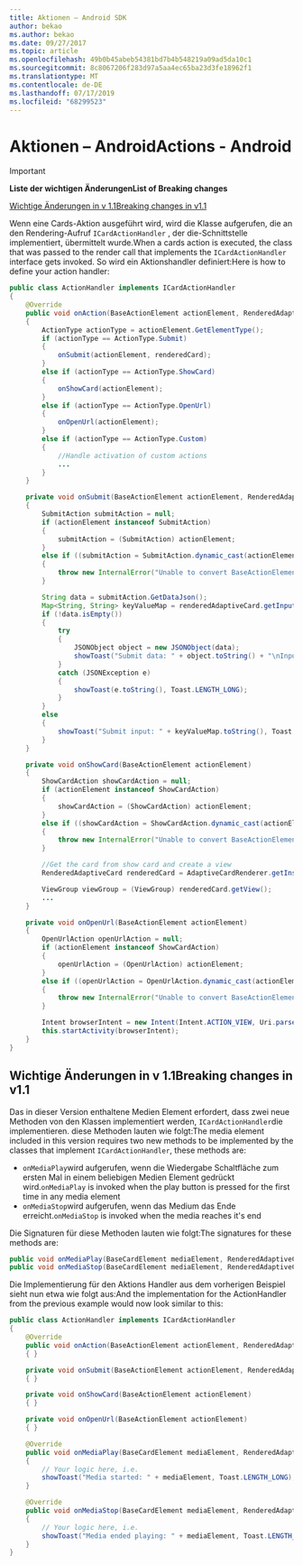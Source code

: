 ```yaml
---
title: Aktionen – Android SDK
author: bekao
ms.author: bekao
ms.date: 09/27/2017
ms.topic: article
ms.openlocfilehash: 49b0b45abeb54381bd7b4b548219a09ad5da10c1
ms.sourcegitcommit: 8c8067206f283d97a5aa4ec65ba23d3fe18962f1
ms.translationtype: MT
ms.contentlocale: de-DE
ms.lasthandoff: 07/17/2019
ms.locfileid: "68299523"
---
```

# <a name="actions---android"></a><span data-ttu-id="5c744-102">Aktionen – Android</span><span class="sxs-lookup"><span data-stu-id="5c744-102">Actions - Android</span></span>

> [!IMPORTANT]
> <span data-ttu-id="5c744-103">**Liste der wichtigen Änderungen**</span><span class="sxs-lookup"><span data-stu-id="5c744-103">**List of Breaking changes**</span></span>
> 
> [<span data-ttu-id="5c744-104">Wichtige Änderungen in v 1.1</span><span class="sxs-lookup"><span data-stu-id="5c744-104">Breaking changes in v1.1</span></span>](#breaking-changes-in-v11)
> 

<span data-ttu-id="5c744-105">Wenn eine Cards-Aktion ausgeführt wird, wird die Klasse aufgerufen, die an den Rendering-Aufruf ```ICardActionHandler``` , der die-Schnittstelle implementiert, übermittelt wurde.</span><span class="sxs-lookup"><span data-stu-id="5c744-105">When a cards action is executed, the class that was passed to the render call that implements the ```ICardActionHandler``` interface gets invoked.</span></span> <span data-ttu-id="5c744-106">So wird ein Aktionshandler definiert:</span><span class="sxs-lookup"><span data-stu-id="5c744-106">Here is how to define your action handler:</span></span>

```java
public class ActionHandler implements ICardActionHandler
{
    @Override
    public void onAction(BaseActionElement actionElement, RenderedAdaptiveCard renderedCard)
    {
        ActionType actionType = actionElement.GetElementType();
        if (actionType == ActionType.Submit)
        {
            onSubmit(actionElement, renderedCard);
        }
        else if (actionType == ActionType.ShowCard)
        {
            onShowCard(actionElement);
        }
        else if (actionType == ActionType.OpenUrl)
        {
            onOpenUrl(actionElement);
        }
        else if (actionType == ActionType.Custom)
        {
            //Handle activation of custom actions
            ...
        }
    }

    private void onSubmit(BaseActionElement actionElement, RenderedAdaptiveCard renderedAdaptiveCard)
    {
        SubmitAction submitAction = null;
        if (actionElement instanceof SubmitAction)
        {
            submitAction = (SubmitAction) actionElement;
        }
        else if ((submitAction = SubmitAction.dynamic_cast(actionElement)) == null)
        {
            throw new InternalError("Unable to convert BaseActionElement to ShowCardAction object model.");
        }

        String data = submitAction.GetDataJson();
        Map<String, String> keyValueMap = renderedAdaptiveCard.getInputs();
        if (!data.isEmpty())
        {
            try
            {
                JSONObject object = new JSONObject(data);
                showToast("Submit data: " + object.toString() + "\nInput: " + keyValueMap.toString(), Toast.LENGTH_LONG);
            }
            catch (JSONException e)
            {
                showToast(e.toString(), Toast.LENGTH_LONG);
            }
        }
        else
        {
            showToast("Submit input: " + keyValueMap.toString(), Toast.LENGTH_LONG);
        }
    }

    private void onShowCard(BaseActionElement actionElement)
    {
        ShowCardAction showCardAction = null;
        if (actionElement instanceof ShowCardAction)
        {
            showCardAction = (ShowCardAction) actionElement;
        }
        else if ((showCardAction = ShowCardAction.dynamic_cast(actionElement)) == null)
        {
            throw new InternalError("Unable to convert BaseActionElement to ShowCardAction object model.");
        }

        //Get the card from show card and create a view
        RenderedAdaptiveCard renderedCard = AdaptiveCardRenderer.getInstance().render(context, fragmentManager, showCardAction.GetCard(), cardActionHandler, hostConfig);

        ViewGroup viewGroup = (ViewGroup) renderedCard.getView();
        ...
    }

    private void onOpenUrl(BaseActionElement actionElement)
    {
        OpenUrlAction openUrlAction = null;
        if (actionElement instanceof ShowCardAction)
        {
            openUrlAction = (OpenUrlAction) actionElement;
        }
        else if ((openUrlAction = OpenUrlAction.dynamic_cast(actionElement)) == null)
        {
            throw new InternalError("Unable to convert BaseActionElement to ShowCardAction object model.");
        }

        Intent browserIntent = new Intent(Intent.ACTION_VIEW, Uri.parse(openUrlAction.GetUrl()));
        this.startActivity(browserIntent);
    }
}
```

## <a name="breaking-changes-in-v11"></a><span data-ttu-id="5c744-107">Wichtige Änderungen in v 1.1</span><span class="sxs-lookup"><span data-stu-id="5c744-107">Breaking changes in v1.1</span></span>

<span data-ttu-id="5c744-108">Das in dieser Version enthaltene Medien Element erfordert, dass zwei neue Methoden von den Klassen implementiert werden, ```ICardActionHandler```die implementieren. diese Methoden lauten wie folgt:</span><span class="sxs-lookup"><span data-stu-id="5c744-108">The media element included in this version requires two new methods to be implemented by the classes that implement ```ICardActionHandler```, these methods are:</span></span>

* <span data-ttu-id="5c744-109">```onMediaPlay```wird aufgerufen, wenn die Wiedergabe Schaltfläche zum ersten Mal in einem beliebigen Medien Element gedrückt wird.</span><span class="sxs-lookup"><span data-stu-id="5c744-109">```onMediaPlay``` is invoked when the play button is pressed for the first time in any media element</span></span>
* <span data-ttu-id="5c744-110">```onMediaStop```wird aufgerufen, wenn das Medium das Ende erreicht.</span><span class="sxs-lookup"><span data-stu-id="5c744-110">```onMediaStop``` is invoked when the media reaches it's end</span></span>

<span data-ttu-id="5c744-111">Die Signaturen für diese Methoden lauten wie folgt:</span><span class="sxs-lookup"><span data-stu-id="5c744-111">The signatures for these methods are:</span></span>

```java
public void onMediaPlay(BaseCardElement mediaElement, RenderedAdaptiveCard renderedAdaptiveCard)
public void onMediaStop(BaseCardElement mediaElement, RenderedAdaptiveCard renderedAdaptiveCard)
```

<span data-ttu-id="5c744-112">Die Implementierung für den Aktions Handler aus dem vorherigen Beispiel sieht nun etwa wie folgt aus:</span><span class="sxs-lookup"><span data-stu-id="5c744-112">And the implementation for the ActionHandler from the previous example would now look similar to this:</span></span>

```java
public class ActionHandler implements ICardActionHandler
{
    @Override
    public void onAction(BaseActionElement actionElement, RenderedAdaptiveCard renderedCard)
    { }

    private void onSubmit(BaseActionElement actionElement, RenderedAdaptiveCard renderedAdaptiveCard) 
    { }

    private void onShowCard(BaseActionElement actionElement)
    { }

    private void onOpenUrl(BaseActionElement actionElement)
    { }

    @Override
    public void onMediaPlay(BaseCardElement mediaElement, RenderedAdaptiveCard renderedAdaptiveCard)
    {
        // Your logic here, i.e.
        showToast("Media started: " + mediaElement, Toast.LENGTH_LONG);
    }

    @Override
    public void onMediaStop(BaseCardElement mediaElement, RenderedAdaptiveCard renderedAdaptiveCard)
    {
        // Your logic here, i.e.
        showToast("Media ended playing: " + mediaElement, Toast.LENGTH_LONG);
    }
}
```

